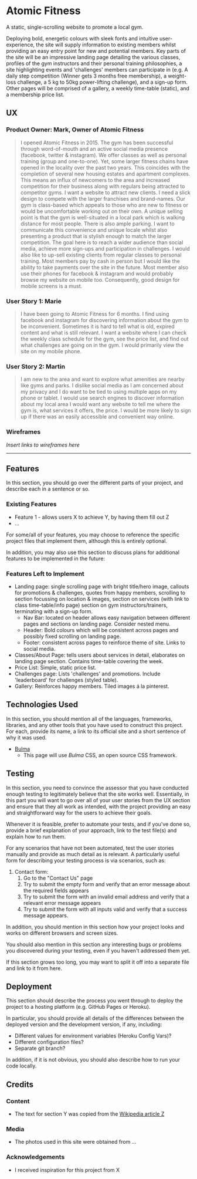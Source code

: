 # Atomic Fitness

A static, single-scrolling website to promote a local gym. 

Deploying bold, energetic colours with sleek fonts and intuitive user-experience, the site will supply information to existing members whilst providing an easy entry point for new and potential members. Key parts of the site will be an impressive landing page detailing the various classes, profiles of the gym instructors and their personal training philosophies, a site highlighting events and 'challenges' members can participate in (e.g. A daily step competition (Winner gets 3 months free membership), a weight-loss challenge, a 5 kg to 50kg power-lifting challenge), and a sign-up form. Other pages will be comprised of a gallery, a weekly time-table (static), and a membership price list.
 
## UX
 

### Product Owner: Mark, Owner of Atomic Fitness

> I opened Atomic Fitness in 2015. 
> The gym has been successful through word-of-mouth and an active social media presence (facebook, twitter & instagram).
> We offer classes as well as personal training (group and one-to-one).
> Yet, some larger fitness chains have opened in the locality over the past two years.
> This coincides with the completion of several new housing estates and apartment complexes.
> This means an influx of newcomers to the area and increased competition for their business along with regulars being attracted to competitor gyms.
> I want a website to attract new clients. I need a slick design to compete with the larger franchises and brand-names.
> Our gym is class-based which appeals to those who are new to fitness or would be uncomfortable working out on their own. 
> A unique selling point is that the gym is well-situated in a local park which is walking distance for most people.
> There is also ample parking. I want to communicate this convenience and unique locale whilst also presenting a product that is stylish enough to match the larger competition.
> The goal here is to reach a wider audience than social media, achieve more sign-ups and participation in challenges.
> I would also like to up-sell existing clients from regular classes to personal training.
> Most members pay by cash in person but I would like the ability to take payments over the site in the future.
> Most member also use their phones for facebook & instagram and would probably browse my website on mobile too.
> Consequently, good design for mobile screens is a must.


### User Story 1: Marie

> I have been going to Atomic Fitness for 6 months.
> I find using facebook and instagram for discovering information about the gym to be inconvenient. Sometimes it is hard to tell what is old, expired content and what is still relevant.
> I want a website where I can check the weekly class schedule for the gym,
> see the price list, and find out what challenges are going on in the gym.
> I would primarily view the site on my mobile phone.


### User Story 2: Martin

> I am new to the area and want to explore what amenities are nearby like gyms and parks.
> I dislike social media as I am concerned about my privacy and I do want to be tied to using multiple apps on my phone or tablet.
> I would use search engines to discover information about my local area
> I would want any website to tell me where the gym is, what services it offers, the price.
> I would be more likely to sign up if there was an easily accessible and convenient way online.


### Wireframes 

*Insert links to wireframes here*



-------------------------------


## Features

In this section, you should go over the different parts of your project, and describe each in a sentence or so.
 
### Existing Features
- Feature 1 - allows users X to achieve Y, by having them fill out Z
- ...

For some/all of your features, you may choose to reference the specific project files that implement them, although this is entirely optional.

In addition, you may also use this section to discuss plans for additional features to be implemented in the future:

### Features Left to Implement
- Landing page: single scrolling page with bright title/hero image, callouts for promotions & challenges, quotes from happy members, scrolling to section focussing on location & images, section on services (with link to class time-table/info page) section on gym instructors/trainers, terminating with a sign-up form.
    - Nav Bar: located on header allows easy navigation between different pages and sections on landing page. Consider nested menu.
    - Header: Bold colours which will be consistent across pages and possibly fixed scrolling on landing page.
    - Footer: consistent across pages to reinforce theme of site. Links to social media.
- Classes/About Page: tells users about services in detail, elaborates on landing page section. Contains time-table covering the week.
- Price List: Simple, static price list.
- Challenges page: Lists 'challenges' and promotions. Include 'leaderboard' for challenges (styled table).
- Gallery: Reinforces happy members. Tiled images á la pinterest.


## Technologies Used

In this section, you should mention all of the languages, frameworks, libraries, and any other tools that you have used to construct this project. For each, provide its name, a link to its official site and a short sentence of why it was used.

- [Bulma](https://bulma.io/)
    - This page will use _Bulma_ CSS, an open source CSS framework.


## Testing

In this section, you need to convince the assessor that you have conducted enough testing to legitimately believe that the site works well. Essentially, in this part you will want to go over all of your user stories from the UX section and ensure that they all work as intended, with the project providing an easy and straightforward way for the users to achieve their goals.

Whenever it is feasible, prefer to automate your tests, and if you've done so, provide a brief explanation of your approach, link to the test file(s) and explain how to run them.

For any scenarios that have not been automated, test the user stories manually and provide as much detail as is relevant. A particularly useful form for describing your testing process is via scenarios, such as:

1. Contact form:
    1. Go to the "Contact Us" page
    2. Try to submit the empty form and verify that an error message about the required fields appears
    3. Try to submit the form with an invalid email address and verify that a relevant error message appears
    4. Try to submit the form with all inputs valid and verify that a success message appears.

In addition, you should mention in this section how your project looks and works on different browsers and screen sizes.

You should also mention in this section any interesting bugs or problems you discovered during your testing, even if you haven't addressed them yet.

If this section grows too long, you may want to split it off into a separate file and link to it from here.

## Deployment

This section should describe the process you went through to deploy the project to a hosting platform (e.g. GitHub Pages or Heroku).

In particular, you should provide all details of the differences between the deployed version and the development version, if any, including:
- Different values for environment variables (Heroku Config Vars)?
- Different configuration files?
- Separate git branch?

In addition, if it is not obvious, you should also describe how to run your code locally.


## Credits

### Content
- The text for section Y was copied from the [Wikipedia article Z](https://en.wikipedia.org/wiki/Z)

### Media
- The photos used in this site were obtained from ...

### Acknowledgements

- I received inspiration for this project from X

